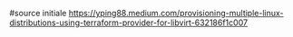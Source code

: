 #source initiale
https://yping88.medium.com/provisioning-multiple-linux-distributions-using-terraform-provider-for-libvirt-632186f1c007
